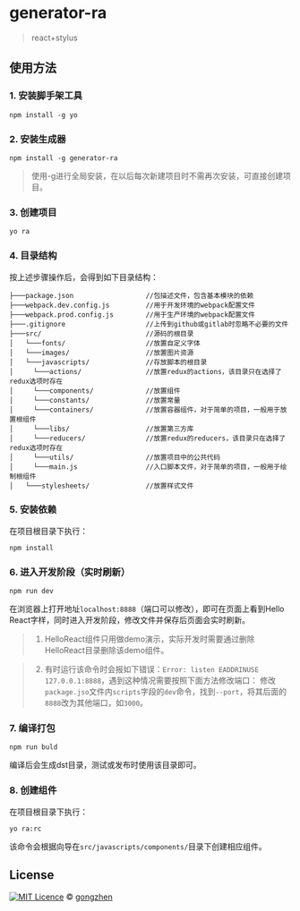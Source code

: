 # generator-ra

> react+stylus

## 使用方法

### 1. 安装脚手架工具
```
npm install -g yo
```

### 2. 安装生成器
```
npm install -g generator-ra
```

>使用-g进行全局安装，在以后每次新建项目时不需再次安装，可直接创建项目。

### 3. 创建项目
```
yo ra
```

### 4. 目录结构
按上述步骤操作后，会得到如下目录结构：
```
├───package.json                  //包描述文件，包含基本模块的依赖
├───webpack.dev.config.js         //用于开发环境的webpack配置文件
├───webpack.prod.config.js        //用于生产环境的webpack配置文件
├───.gitignore                    //上传到github或gitlab时忽略不必要的文件
├───src/                          //源码的根目录
│   └───fonts/                    //放置自定义字体
│   └───images/                   //放置图片资源
│   └───javascripts/              //存放脚本的根目录
│     └───actions/                //放置redux的actions，该目录只在选择了redux选项时存在
│     └───components/             //放置组件
│     └───constants/              //放置常量
│     └───containers/             //放置容器组件，对于简单的项目，一般用于放置根组件
│     └───libs/                   //放置第三方库
│     └───reducers/               //放置redux的reducers，该目录只在选择了redux选项时存在
│     └───utils/                  //放置项目中的公共代码
│     └───main.js                 //入口脚本文件，对于简单的项目，一般用于绘制根组件
│   └───stylesheets/              //放置样式文件
```

### 5. 安装依赖
在项目根目录下执行：
```
npm install
```

### 6. 进入开发阶段（实时刷新）
```
npm run dev
```
在浏览器上打开地址`localhost:8888`（端口可以修改），即可在页面上看到Hello React字样，同时进入开发阶段，修改文件并保存后页面会实时刷新。

>1. HelloReact组件只用做demo演示，实际开发时需要通过删除HelloReact目录删除该demo组件。

>2. 有时运行该命令时会报如下错误：`Error: listen EADDRINUSE 127.0.0.1:8888`，遇到这种情况需要按照下面方法修改端口：
>修改`package.jso`文件内`scripts`字段的`dev`命令，找到`--port`，将其后面的`8888`改为其他端口，如`3000`。

### 7. 编译打包
```
npm run buld
```
编译后会生成dst目录，测试或发布时使用该目录即可。

### 8. 创建组件
在项目根目录下执行：
```
yo ra:rc
```
该命令会根据向导在`src/javascripts/components/`目录下创建相应组件。


## License

[![MIT Licence](https://badges.frapsoft.com/os/mit/mit.svg?v=103)](https://opensource.org/licenses/mit-license.php) © [gongzhen]()
